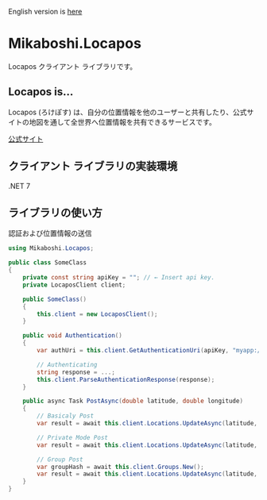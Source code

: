 English version is [here](README.md)

# Mikaboshi.Locapos
Locapos クライアント ライブラリです。

## Locapos is...
Locapos (ろけぽす) は、自分の位置情報を他のユーザーと共有したり、公式サイトの地図を通して全世界へ位置情報を共有できるサービスです。

[公式サイト](https://locapos.com)

## クライアント ライブラリの実装環境
.NET 7

## ライブラリの使い方

認証および位置情報の送信
```cs
using Mikaboshi.Locapos;

public class SomeClass
{
    private const string apiKey = ""; // ← Insert api key.
    private LocaposClient client;

    public SomeClass()
    {
        this.client = new LocaposClient();
    }

    public void Authentication()
    {
        var authUri = this.client.GetAuthenticationUri(apiKey, "myapp://callback");

        // Authenticating
        string response = ...;
        this.client.ParseAuthenticationResponse(response);
    }

    public async Task PostAsync(double latitude, double longitude)
    {
        // Basicaly Post
        var result = await this.client.Locations.UpdateAsync(latitude, longitude);

        // Private Mode Post
        var result = await this.client.Locations.UpdateAsync(latitude, longitude, privatePost: true);

        // Group Post
        var groupHash = await this.client.Groups.New();
        var result = await this.client.Locations.UpdateAsync(latitude, longitude, groupId: groupHash.Key);
    }
}
```